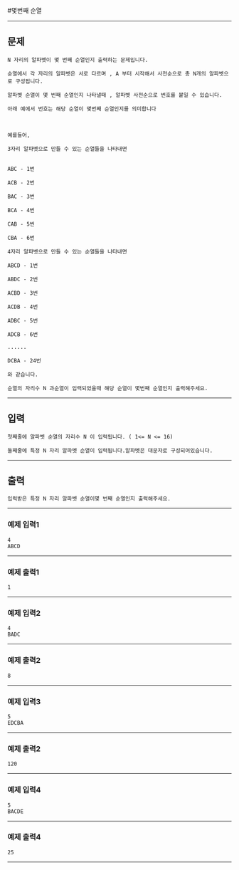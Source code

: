 #몇번째 순열

------------
## 문제

```
N 자리의 알파벳이 몇 번째 순열인지 출력하는 문제입니다.

순열에서 각 자리의 알파벳은 서로 다르며 , A 부터 시작해서 사전순으로 총 N개의 알파벳으로 구성됩니다.

알파벳 순열이 몇 번째 순열인지 나타낼때 , 알파벳 사전순으로 번호를 붙일 수 있습니다.

아래 예에서 번호는 해당 순열이 몇번째 순열인지를 의미합니다



예를들어,

3자리 알파벳으로 만들 수 있는 순열들을 나타내면


ABC - 1번

ACB - 2번

BAC - 3번

BCA - 4번

CAB - 5번

CBA - 6번

4자리 알파벳으로 만들 수 있는 순열들을 나타내면

ABCD - 1번

ABDC - 2번

ACBD - 3번

ACDB - 4번

ADBC - 5번

ADCB - 6번

......

DCBA - 24번

와 같습니다.

순열의 자리수 N 과순열이 입력되었을때 해당 순열이 몇번째 순열인지 출력해주세요.
```
------------
## 입력
```
첫째줄에 알파벳 순열의 자리수 N 이 입력됩니다. ( 1<= N <= 16)

둘째줄에 특정 N 자리 알파벳 순열이 입력됩니다.알파벳은 대문자로 구성되어있습니다.
```
------------
## 출력
```
입력받은 특정 N 자리 알파벳 순열이몇 번째 순열인지 출력해주세요.
```
----------
### 예제 입력1

```
4
ABCD
```
-------
### 예제 출력1
```
1
```
-----
### 예제 입력2

```
4
BADC
```
-------
### 예제 출력2
```
8
```
-----
### 예제 입력3

```
5
EDCBA
```
-------
### 예제 출력2
```
120
```
-----
### 예제 입력4

```
5
BACDE
```
-------
### 예제 출력4
```
25
```
-----